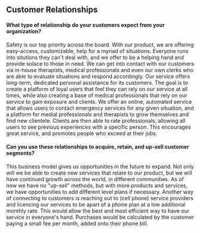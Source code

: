 ## Customer Relationships
#### What type of relationship do your customers expect from your organization?
Safety is our top priority across the board. With our product, we are offering easy-access, customizable, help for a myriad of situations. Everyone runs into situtions they can't deal with, and we offer to be a helping hand and provide solace to those in need. We can get into contact with our customers via in-house therapists, medical professionals and even our own clerks who are able to evaluate situations and respond accordingly. Our service offers long-term, dedicated personal assistance for its customers. The goal is to create a platform of loyal users that feel they can rely on our service at all times, while also creating a base of medical professionals that rely on our service to gain exposure and clients. We offer an online, automated service that allows users to contact emergency services for any given situation, and a platform for medial professionals and therapists to grow themselves and find new clientele. Clients are then able to rate professionals, allowing all users to see previous experiences with a specific person. This encourages great service, and promotes people who exceed at their jobs.

#### Can you use these relationships to acquire, retain, and up-sell customer segments?
This business model gives us opportunities in the future to expand. Not only will we be able to create new services that relate to our product, but we will have continued growth across the world, in different communities. As of now we have no "up-sell" methods, but with more products and services, we have opportunities to add different level plans if necessary. Another way of connecting to customers is reaching out to (cell phone) service providers and licencing our services to be apart of a phone plan at a low additional monthly rate. This would allow the best and most efficient way to have our service in everyone's hand. Purchases would be calculated by the customer paying a small fee per month, added onto their phone bill.
